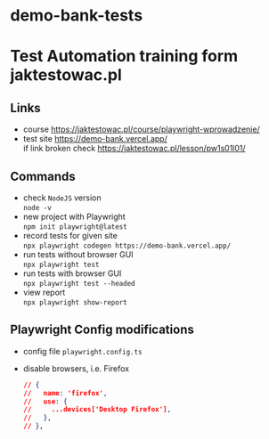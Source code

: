 # demo-bank-tests

# Test Automation training form jaktestowac.pl 

## Links

- course <https://jaktestowac.pl/course/playwright-wprowadzenie/>
- test site <https://demo-bank.vercel.app/>  
if link broken check <https://jaktestowac.pl/lesson/pw1s01l01/>

## Commands

- check `NodeJS` version  
`node -v`
- new project with Playwright  
`npm init playwright@latest`
- record tests for given site  
`npx playwright codegen https://demo-bank.vercel.app/`
- run tests without browser GUI  
`npx playwright test`
- run tests with browser GUI  
`npx playwright test --headed`
- view report  
`npx playwright show-report`

## Playwright Config modifications

- config file `playwright.config.ts`
- disable browsers, i.e. Firefox  

    ```json
    // {
    //   name: 'firefox',
    //   use: {
    //     ...devices['Desktop Firefox'],
    //   },
    // },
    ```
